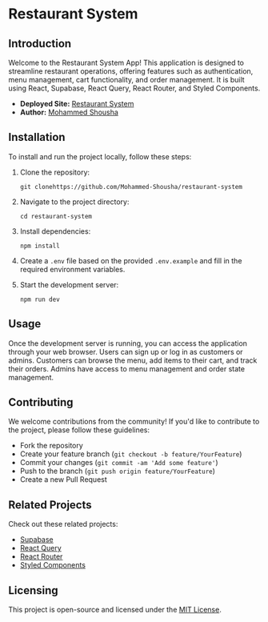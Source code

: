 # Restaurant System

## Introduction

Welcome to the Restaurant System App! This application is designed to streamline restaurant operations, offering features such as authentication, menu management, cart functionality, and order management. It is built using React, Supabase, React Query, React Router, and Styled Components.

- **Deployed Site:** [Restaurant System](https://restaurant-system-five.vercel.app/)
- **Author:** [Mohammed Shousha](https://www.linkedin.com/in/mohammed-m-shousha/)

## Installation

To install and run the project locally, follow these steps:

1. Clone the repository:

   ```
   git clonehttps://github.com/Mohammed-Shousha/restaurant-system
   ```

2. Navigate to the project directory:

   ```
   cd restaurant-system
   ```

3. Install dependencies:

   ```
   npm install
   ```

4. Create a `.env` file based on the provided `.env.example` and fill in the required environment variables.

5. Start the development server:
   ```
   npm run dev
   ```

## Usage

Once the development server is running, you can access the application through your web browser. Users can sign up or log in as customers or admins. Customers can browse the menu, add items to their cart, and track their orders. Admins have access to menu management and order state management.

## Contributing

We welcome contributions from the community! If you'd like to contribute to the project, please follow these guidelines:

- Fork the repository
- Create your feature branch (`git checkout -b feature/YourFeature`)
- Commit your changes (`git commit -am 'Add some feature'`)
- Push to the branch (`git push origin feature/YourFeature`)
- Create a new Pull Request

## Related Projects

Check out these related projects:

- [Supabase](https://supabase.io/)
- [React Query](https://tanstack.com/query/latest/)
- [React Router](https://reactrouter.com/)
- [Styled Components](https://styled-components.com/)

## Licensing

This project is open-source and licensed under the [MIT License](https://mit-license.org/).
